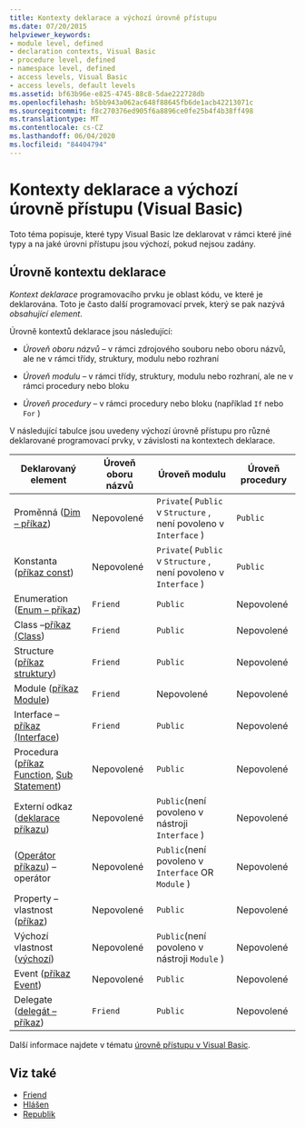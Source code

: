 ```yaml
---
title: Kontexty deklarace a výchozí úrovně přístupu
ms.date: 07/20/2015
helpviewer_keywords:
- module level, defined
- declaration contexts, Visual Basic
- procedure level, defined
- namespace level, defined
- access levels, Visual Basic
- access levels, default levels
ms.assetid: bf63b96e-e825-4745-88c8-5dae222728db
ms.openlocfilehash: b5bb943a062ac648f88645fb6de1acb42213071c
ms.sourcegitcommit: f8c270376ed905f6a8896ce0fe25b4f4b38ff498
ms.translationtype: MT
ms.contentlocale: cs-CZ
ms.lasthandoff: 06/04/2020
ms.locfileid: "84404794"
---
```

# <a name="declaration-contexts-and-default-access-levels-visual-basic"></a>Kontexty deklarace a výchozí úrovně přístupu (Visual Basic)
Toto téma popisuje, které typy Visual Basic lze deklarovat v rámci které jiné typy a na jaké úrovni přístupu jsou výchozí, pokud nejsou zadány.  
  
## <a name="declaration-context-levels"></a>Úrovně kontextu deklarace  
 *Kontext deklarace* programovacího prvku je oblast kódu, ve které je deklarována. Toto je často další programovací prvek, který se pak nazývá *obsahující element*.  
  
 Úrovně kontextů deklarace jsou následující:  
  
- *Úroveň oboru názvů* – v rámci zdrojového souboru nebo oboru názvů, ale ne v rámci třídy, struktury, modulu nebo rozhraní  
  
- *Úroveň modulu* – v rámci třídy, struktury, modulu nebo rozhraní, ale ne v rámci procedury nebo bloku  
  
- *Úroveň procedury* – v rámci procedury nebo bloku (například `If` nebo `For` )  
  
 V následující tabulce jsou uvedeny výchozí úrovně přístupu pro různé deklarované programovací prvky, v závislosti na kontextech deklarace.  
  
|Deklarovaný element|Úroveň oboru názvů|Úroveň modulu|Úroveň procedury|  
|----------------------|---------------------|------------------|---------------------|  
|Proměnná ([Dim – příkaz](dim-statement.md))|Nepovolené|`Private`( `Public` v `Structure` , není povoleno v `Interface` )|`Public`|  
|Konstanta ([příkaz const](const-statement.md))|Nepovolené|`Private`( `Public` v `Structure` , není povoleno v `Interface` )|`Public`|  
|Enumeration ([Enum – příkaz](enum-statement.md))|`Friend`|`Public`|Nepovolené|  
|Class –[příkaz (Class](class-statement.md))|`Friend`|`Public`|Nepovolené|  
|Structure ([příkaz struktury](structure-statement.md))|`Friend`|`Public`|Nepovolené|  
|Module ([příkaz Module](module-statement.md))|`Friend`|Nepovolené|Nepovolené|  
|Interface –[příkaz (Interface](interface-statement.md))|`Friend`|`Public`|Nepovolené|  
|Procedura ([příkaz Function](function-statement.md), [Sub Statement](sub-statement.md))|Nepovolené|`Public`|Nepovolené|  
|Externí odkaz ([deklarace příkazu](declare-statement.md))|Nepovolené|`Public`(není povoleno v nástroji `Interface` )|Nepovolené|  
|([Operátor příkazu](operator-statement.md)) – operátor|Nepovolené|`Public`(není povoleno v `Interface` OR `Module` )|Nepovolené|  
|Property – vlastnost ([příkaz](property-statement.md))|Nepovolené|`Public`|Nepovolené|  
|Výchozí vlastnost ([výchozí](../modifiers/default.md))|Nepovolené|`Public`(není povoleno v nástroji `Module` )|Nepovolené|  
|Event ([příkaz Event](event-statement.md))|Nepovolené|`Public`|Nepovolené|  
|Delegate ([delegát – příkaz](delegate-statement.md))|`Friend`|`Public`|Nepovolené|  
  
 Další informace najdete v tématu [úrovně přístupu v Visual Basic](../../programming-guide/language-features/declared-elements/access-levels.md).  
  
## <a name="see-also"></a>Viz také

- [Friend](../modifiers/friend.md)
- [Hlášen](../modifiers/private.md)
- [Republik](../modifiers/public.md)

